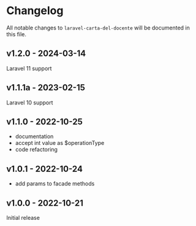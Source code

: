 # Changelog

All notable changes to `laravel-carta-del-docente` will be documented in this file.

## v1.2.0 - 2024-03-14

Laravel 11 support

## v1.1.1a - 2023-02-15

Laravel 10 support

## v1.1.0 - 2022-10-25

- documentation
- accept int value as $operationType
- code refactoring

## v1.0.1 - 2022-10-24

- add params to facade methods

## v1.0.0 - 2022-10-21

Initial release
